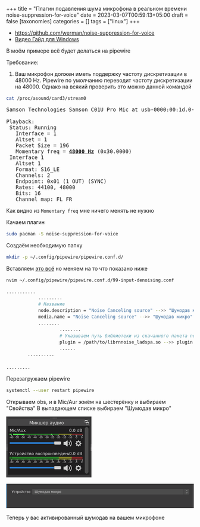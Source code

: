 +++
title = "Плагин подавления шума микрофона в реальном времени noise-suppression-for-voice"
date = 2023-03-07T00:59:13+05:00
draft = false
[taxonomies]
categories = []
tags = ["linux"]
+++
* https://github.com/werman/noise-suppression-for-voice
* [Видео Гайд для Windows](https://www.youtube.com/watch?v=lrrUXVoNpqg)

В моём примере всё будет делаться на pipewire

Требование:
1. Ваш микрофон должен иметь поддержку частоту дискретизации в 48000 Hz. Pipewire по умолчанию переводит частоту дискретизации на 48000. Однако на всякий проверить это можно данной командой
```bash
cat /proc/asound/card3/stream0
```

<pre>
Samson Technologies Samson C01U Pro Mic at usb-0000:00:1d.0-1.6, full speed : USB Audio

Playback:
 Status: Running
   Interface = 1
   Altset = 1
   Packet Size = 196
   Momentary freq = <u><b>48000 Hz</b></u> (0x30.0000)
 Interface 1
   Altset 1
   Format: S16_LE
   Channels: 2
   Endpoint: 0x01 (1 OUT) (SYNC)
   Rates: 44100, 48000
   Bits: 16
   Channel map: FL FR
</pre>

Как видно из  `Momentary freq` мне ничего менять не нужно

Качаем плагин

```bash
sudo pacman -S noise-suppression-for-voice
```
Создаём необходимую папку
```bash
mkdir -p ~/.config/pipewire/pipewire.conf.d/
```

Вставляем [это всё](https://github.com/werman/noise-suppression-for-voice#:~:text=context.modules%20%3D%20%5B%0A%7B%20%20%20name%20%3D%20libpipewire,Source%0A%20%20%20%20%20%20%20%20%20%20%20%20audio.rate%20%3D%2048000%0A%20%20%20%20%20%20%20%20%7D%0A%20%20%20%20%7D%0A%7D%0A%5D) но меняем на то что показано ниже
```bash
nvim ~/.config/pipewire/pipewire.conf.d/99-input-denoising.conf
```
```bash
...........
			.........
			# Название
			node.description = "Noise Canceling source" -->> "Шумодав микро"
			media.name = "Noise Canceling source" -->> "Шумодав микро"
			........
					........
					# Указываем путь библиотеки из скачанного пакета noise-suppression-for-voice
					plugin = /path/to/librnnoise_ladspa.so -->> plugin = /usr/lib/ladspa/librnnoise_ladspa.so
					......
		..........

.........
```

Перезагружаем pipewire
```bash
systemctl --user restart pipewire
```
Открываем obs, и в Mic/Aur жмём на шестерёнку и выбираем "Свойства"
В выпадающем списке выбираем "Шумодав микро"

![](/images/noise-suppression-for-voice-archlinux/obs.png)

![](/images/noise-suppression-for-voice-archlinux/obs-noise-suppression-source.png)

Теперь у вас активированный шумодав на вашем микрофоне
